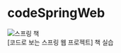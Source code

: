 # codeSpringWeb

![스프링 책](https://user-images.githubusercontent.com/87554077/145342594-b72d27c7-c06d-48b3-9eaa-0b0165aba1fb.PNG)  
[코드로 보는 스프링 웹 프로젝트] 책 실습

